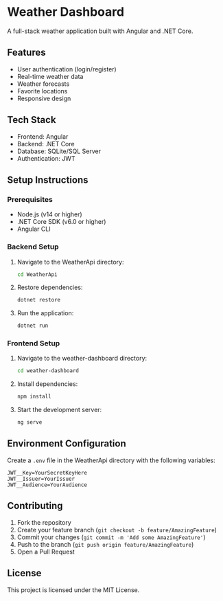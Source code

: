 # Weather Dashboard

A full-stack weather application built with Angular and .NET Core.

## Features

- User authentication (login/register)
- Real-time weather data
- Weather forecasts
- Favorite locations
- Responsive design

## Tech Stack

- Frontend: Angular
- Backend: .NET Core
- Database: SQLite/SQL Server
- Authentication: JWT

## Setup Instructions

### Prerequisites

- Node.js (v14 or higher)
- .NET Core SDK (v6.0 or higher)
- Angular CLI

### Backend Setup

1. Navigate to the WeatherApi directory:

   ```bash
   cd WeatherApi
   ```

2. Restore dependencies:

   ```bash
   dotnet restore
   ```

3. Run the application:
   ```bash
   dotnet run
   ```

### Frontend Setup

1. Navigate to the weather-dashboard directory:

   ```bash
   cd weather-dashboard
   ```

2. Install dependencies:

   ```bash
   npm install
   ```

3. Start the development server:
   ```bash
   ng serve
   ```

## Environment Configuration

Create a `.env` file in the WeatherApi directory with the following variables:

```
JWT__Key=YourSecretKeyHere
JWT__Issuer=YourIssuer
JWT__Audience=YourAudience
```

## Contributing

1. Fork the repository
2. Create your feature branch (`git checkout -b feature/AmazingFeature`)
3. Commit your changes (`git commit -m 'Add some AmazingFeature'`)
4. Push to the branch (`git push origin feature/AmazingFeature`)
5. Open a Pull Request

## License

This project is licensed under the MIT License.
